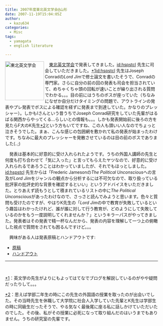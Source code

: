 ```yaml
---
title: 2007年度東北英文学会@山形
date: 2007-11-19T15:04:05Z
author:
  - kazu634
categories:
  - Misc
tags:
  - yamagata
  - english literature

---
```

<div class="section">
<p>
<a href="http://charles.sal.tohoku.ac.jp/tohoku-eibun" onclick="__gaTracker('send', 'event', 'outbound-article', 'http://charles.sal.tohoku.ac.jp/tohoku-eibun', '');"><img width="128" align="left" alt="東北英文学会" src="http://img.simpleapi.net/small/http://charles.sal.tohoku.ac.jp/tohoku-eibun" style="border-style: none;" height="128" /></a>
</p>

<p>
    　<a href="http://charles.sal.tohoku.ac.jp/tohoku-eibun" onclick="__gaTracker('send', 'event', 'outbound-article', 'http://charles.sal.tohoku.ac.jp/tohoku-eibun', '東北英文学会');">東北英文学会</a>で発表してきました。<a href="http://d.hatena.ne.jp/hspstcl/" onclick="__gaTracker('send', 'event', 'outbound-article', 'http://d.hatena.ne.jp/hspstcl/', 'id:hspstcl');">id:hspstcl</a> 先生に司会していただきました。<span class="footnote"><a href="/sirocco634/#f1" name="fn1" title="英文学の先生がよりにもよってはてなでブログを解説しているのがやや疑問だったりして。。。">*1</a></span><a href="http://d.hatena.ne.jp/hspstcl/" onclick="__gaTracker('send', 'event', 'outbound-article', 'http://d.hatena.ne.jp/hspstcl/', 'id:hspstcl');">id:hspstcl</a> 先生はJoseph Conradの<i>Lord Jim</i>で修士論文を書いたそうで、Conradの専門家。さらに自分の前の回の発表も司会を担当されていて、めちゃくちゃ頭の回転が速いことが繰り出される質問でわかる。。。目の前にはうちのボスが座っていた（ちなみになぜか自分だけタイミングの問題で、アウトラインの発表やプレ発表でボスによる確認を経ずに発表まで到達していた。かなりのプレッシャー）。しかもIさんという昔うちでJoseph Conrad研究をしていた先輩がはるばる関西からやってくる…らしいとの情報も。。。しかも発表開始前に後ろの方を見たらF大のK先生<span class="footnote"><a href="/sirocco634/#f2" name="fn2" title="思えば学部二年生の時にこの先生の外国語の授業を取ったのが出会いでした。その当時先生を休職して大学院に社会人入学していた先輩とK先生は学部生の時に同級生だったそうで、やる気なく最後尾に座る私に話しかけていただいたのでした。その後、私がその授業に必死になって取り組んだのはいうまでもありません。うちの研究室の先輩です。">*2</a></span>という方もいてですね、この人も頭いい人なのでちょっと泣きそうでした。まぁ、こんな感じの包囲網を敷かれて私の発表が始まったわけです。ちなみに最大のプレッシャーを発散させているのは目の前のボスでありました(..;)
</p>

<p>
    　発表は基本的に好意的に受け入れられたようです。うちの外国人講師の先生と何度も打ち合わせて「気に入った」と言ってもらえたヤツなので、好意的に受け入れられるであろうことはわかっていましたが、それでもほっとしました。<a href="http://d.hatena.ne.jp/hspstcl/" onclick="__gaTracker('send', 'event', 'outbound-article', 'http://d.hatena.ne.jp/hspstcl/', 'id:hspstcl');">id:hspstcl</a> 先生からは「Frederic Jamesonの<i>The Political Unconscious</i>への言及が<i>Lord Jim</i>をジャンルの観点から分析するには不可欠なので、取り扱っている批評家の批評史的な背景を確認するといい」というアドバイスをいただきました。とりあえず読もうとして積まれているリストの中に<i>The Political Unconscious</i>があったわけなので、さっさと読んでみようと思います。色々と質問も受けたのですが、やはりK先生の「<i>Lord Jim</i>の中で教育が失敗しているという趣旨はわかったけれど、誰が誰に対して行う教育が、どのようにして失敗しているのかをもう一度説明してくれませんか？」というキラーパスがやってきました。発表者はその発表で精一杯なんだから、発表の内容を理解して一つ上の俯瞰した視点で質問をされても困るんですけど。。。
</p>

<p>
    　興味がある人は発表原稿とハンドアウトです:
</p>

<ul>
<li>
<a href="http://www.k3.dion.ne.jp/%7Esimoom/script.pdf" onclick="__gaTracker('send', 'pageview', 'http://www.k3.dion.ne.jp/%7Esimoom/script.pdf');" target="blank">原稿</a>
</li>
<li>
<a href="http://www.k3.dion.ne.jp/%7Esimoom/handout.pdf" onclick="__gaTracker('send', 'pageview', 'http://www.k3.dion.ne.jp/%7Esimoom/handout.pdf');" target="blank">ハンドアウト</a>
</li>
</ul>

<hr />

<center>
<br />
</center>
</div>

<div class="footnote">
<p class="footnote">
<a href="/sirocco634/#fn1" name="f1">*1</a>：英文学の先生がよりにもよってはてなでブログを解説しているのがやや疑問だったりして。。。
</p>

<p class="footnote">
<a href="/sirocco634/#fn2" name="f2">*2</a>：思えば学部二年生の時にこの先生の外国語の授業を取ったのが出会いでした。その当時先生を休職して大学院に社会人入学していた先輩とK先生は学部生の時に同級生だったそうで、やる気なく最後尾に座る私に話しかけていただいたのでした。その後、私がその授業に必死になって取り組んだのはいうまでもありません。うちの研究室の先輩です。
</p>
</div>
